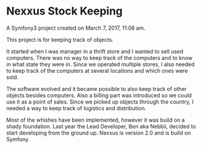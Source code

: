 Nexxus Stock Keeping
==========

A Symfony3 project created on March 7, 2017, 11:08 am.

This project is for keeping track of objects.

It started when I was manager in a thrift store and I wanted to sell used computers. There was no way to keep track of the computers and to know in what state they were in. Since we operated multiple stores, I also needed to keep track of the computers at several locations and which ones were sold.

The software evolved and it became possible to also keep track of other objects besides computers. Also a billing part was introduced so we could use it as a point of sales. Since we picked up objects through the country, I needed a way to keep track of logistics and distribution.

Most of the whishes have been implemented, however it was build on a shady foundation. Last year the Lead Developer, Ben aka Nebbii, decided to start developing from the ground up. Nexxus is version 2.0 and is build on Symfony.

